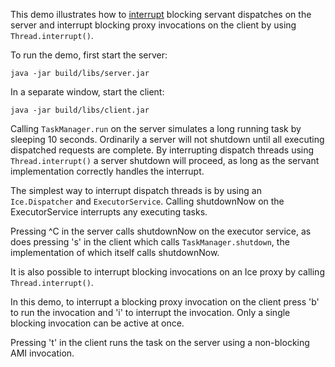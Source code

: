 This demo illustrates how to [interrupt][1] blocking servant dispatches on
the server and interrupt blocking proxy invocations on the client by
using `Thread.interrupt()`.

To run the demo, first start the server:

```
java -jar build/libs/server.jar
```

In a separate window, start the client:

```
java -jar build/libs/client.jar
```

Calling `TaskManager.run` on the server simulates a long running task
by sleeping 10 seconds. Ordinarily a server will not shutdown until
all executing dispatched requests are complete. By interrupting
dispatch threads using `Thread.interrupt()` a server shutdown will
proceed, as long as the servant implementation correctly handles the
interrupt.

The simplest way to interrupt dispatch threads is by using an
`Ice.Dispatcher` and `ExecutorService`. Calling shutdownNow on the
ExecutorService interrupts any executing tasks.

Pressing ^C in the server calls shutdownNow on the executor service,
as does pressing 's' in the client which calls `TaskManager.shutdown`,
the implementation of which itself calls shutdownNow.

It is also possible to interrupt blocking invocations on an Ice proxy
by calling `Thread.interrupt()`.

In this demo, to interrupt a blocking proxy invocation on the client
press 'b' to run the invocation and 'i' to interrupt the invocation.
Only a single blocking invocation can be active at once.

Pressing 't' in the client runs the task on the server using a
non-blocking AMI invocation.

[1]: https://doc.zeroc.com/display/Ice37/Java+Interrupts
